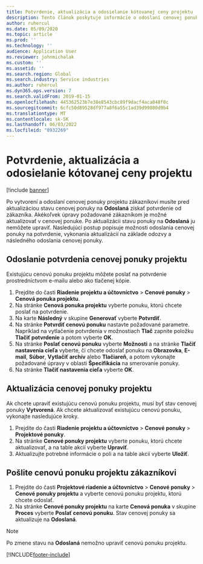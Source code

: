 ```yaml
---
title: Potvrdenie, aktualizácia a odosielanie kótovanej ceny projektu
description: Tento článok poskytuje informácie o odoslaní cenovej ponuky zákazníkovi na potvrdenie, úpravách založených na odozve a opätovnom odoslaní cenovej ponuky.
author: ruhercul
ms.date: 05/09/2020
ms.topic: article
ms.prod: ''
ms.technology: ''
audience: Application User
ms.reviewer: johnmichalak
ms.custom: ''
ms.assetid: ''
ms.search.region: Global
ms.search.industry: Service industries
ms.author: ruhercul
ms.dyn365.ops.version: 7
ms.search.validFrom: 2019-01-15
ms.openlocfilehash: 445362523b7e38e8543cbc89f9dacf4aca048f0c
ms.sourcegitcommit: 6cfc50d89528df977a8f6a55c1ad39d99800d9b4
ms.translationtype: MT
ms.contentlocale: sk-SK
ms.lasthandoff: 06/03/2022
ms.locfileid: "8932269"
---
```

# <a name="confirm-update-and-send-a-project-quotation"></a>Potvrdenie, aktualizácia a odosielanie kótovanej ceny projektu

[!include [banner](../includes/banner.md)]

Po vytvorení a odoslaní cenovej ponuky projektu zákazníkovi musíte pred aktualizáciou stavu cenovej ponuky na **Odoslaná** získať potvrdenie od zákazníka. Akékoľvek úpravy požadované zákazníkom je možné aktualizovať v cenovej ponuke. Po aktualizácii stavu ponuky na **Odoslaná** ju nemôžete upraviť. Nasledujúci postup popisuje možnosti odoslania cenovej ponuky na potvrdenie, vykonania aktualizácií na základe odozvy a následného odoslania cenovej ponuky.

## <a name="send-a-project-quotation-confirmation"></a>Odoslanie potvrdenia cenovej ponuky projektu  

Existujúcu cenovú ponuku projektu môžete poslať na potvrdenie prostredníctvom e-mailu alebo ako tlačenej kópie. 

1. Prejdite do časti **Riadenie projektu a účtovníctvo** > **Cenové ponuky** > **Cenová ponuka projektu**. 
2. Na stránke **Cenová ponuka projektu** vyberte ponuku, ktorú chcete poslať na potvrdenie. 
3. Na karte **Následný** v skupine **Generovať** vyberte **Potvrdiť**. 
4. Na stránke **Potvrdiť cenovú ponuku** nastavte požadované parametre. Napríklad na vytlačenie potvrdenia v možnostiach **Tlač** zapnite položku **Tlačiť potvrdenie** a potom vyberte **OK**.
5. Na stránke **Poslať cenovú ponuku** vyberte **Možnosti** a na stránke **Tlačiť nastavenia cieľa** vyberte, či chcete odoslať ponuku na **Obrazovka**, **E-mail**, **Súbor**, **Vytlačiť archív** alebo **Tlačiareň**, a potom vykonajte požadované úpravy v oblasti **Špecifikácia** na smerovanie ponuky.
6. Na stránke **Tlačiť nastavenia cieľa** vyberte **OK**.  

## <a name="update-a-project-quotation"></a>Aktualizácia cenovej ponuky projektu

Ak chcete upraviť existujúcu cenovú ponuku projektu, musí byť stav cenovej ponuky **Vytvorená**. Ak chcete aktualizovať existujúcu cenovú ponuku, vykonajte nasledujúce kroky. 

1. Prejdite do časti **Riadenie projektu a účtovníctvo** > **Cenové ponuky** > **Projektové ponuky**.
2. Na stránke **Cenové ponuky projektu** vyberte ponuku, ktorú chcete aktualizovať, a na table akcií vyberte **Upraviť**.
3. Aktualizujte potrebné informácie o poli a na table akcií vyberte **Uložiť**.  

## <a name="send-a-project-quotation-to-a-customer"></a>Pošlite cenovú ponuku projektu zákazníkovi 

1. Prejdite do časti **Projektové riadenie a účtovníctvo** > **Cenové ponuky** > **Cenové ponuky projektu** a vyberte cenovú ponuku projektu, ktorú chcete odoslať.
2. Na stránke **Cenové ponuky projektu** na karte **Cenová ponuka** v skupine **Proces** vyberte **Poslať cenovú ponuku**. Stav cenovej ponuky sa aktualizuje na **Odoslaná**.

> [!NOTE]
> Po zmene stavu na **Odoslaná** nemožno upraviť cenovú ponuku projektu.


[!INCLUDE[footer-include](../includes/footer-banner.md)]